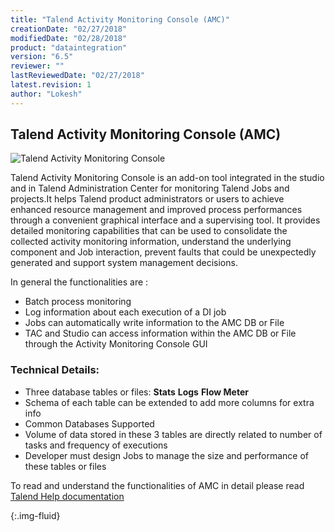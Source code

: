 ```yaml
---
title: "Talend Activity Monitoring Console (AMC)"
creationDate: "02/27/2018"
modifiedDate: "02/28/2018"
product: "dataintegration"
version: "6.5"
reviewer: ""
lastReviewedDate: "02/27/2018"
latest.revision: 1
author: "Lokesh"
---
```


## Talend Activity Monitoring Console (AMC)

![Talend Activity Monitoring Console][AMC]

Talend Activity Monitoring Console is an add-on tool integrated in the studio and in Talend Administration Center for monitoring Talend Jobs and projects.It helps Talend product administrators or users to achieve enhanced resource management and improved process performances through a convenient graphical interface and a supervising tool. It provides detailed monitoring capabilities that can be used to consolidate the collected activity monitoring information, understand the underlying component and Job interaction, prevent faults that could be unexpectedly generated and support system management decisions.

In general the functionalities are :
- Batch process monitoring
- Log information about each execution of a DI job
- Jobs can automatically write information to the AMC DB or File
- TAC and Studio can access information within the AMC DB or File through the Activity Monitoring Console GUI

### Technical Details:
- Three database tables or files:
	**Stats**
	**Logs**
	**Flow Meter**
- Schema of each table can be extended to add more columns for extra info
- Common Databases Supported
- Volume of data stored in these 3 tables are directly related to number of tasks and frequency of executions
- Developer must design Jobs to manage the size and performance of these tables or files

To read and understand the functionalities of AMC in detail please read <a href="https://help.talend.com/reader/9XL7dCVn5F8r97d6FjjmhQ/MDauhq9nl1m0FXZX~aHp9Q" target="_blank">Talend Help documentation</a>


<!-- links -->
[AMC]: https://help.talend.com/api/fluidtopicsclient/resources/slgCAC2hH9AGN8ZMrbZAQA/content "Talend Activity Monitoring Console"
{:.img-fluid}
